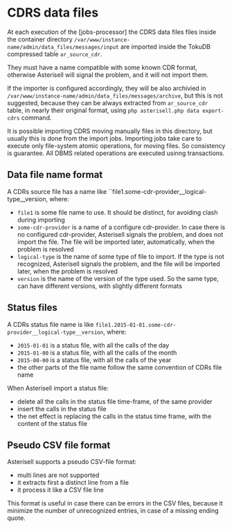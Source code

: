 # CDRS data files

At each execution of the [jobs-processor] the CDRS data files files inside the container directory
``/var/www/instance-name/admin/data_files/messages/input`` are imported inside the TokuDB compressed table ``ar_source_cdr``.

They must have a name compatible with some known CDR format, otherwise Asterisell will signal the
problem, and it will not import them.

If the importer is configured accordingly, they will be also archivied in ``/var/www/instance-name/admin/data_files/messages/archive``, but this is not suggested, because they can be always extracted from ``ar_source_cdr`` table, in nearly their original format, using ``php asterisell.php data export-cdrs`` command.

It is possible importing CDRS moving manually files in this directory, but usually this is done from the import jobs. Importing jobs take care to execute only file-system atomic operations, for moving files. So consistency is guarantee. All DBMS related operations are executed usinng transactions.

## Data file name format

A CDRs source file has a name like
``file1.some-cdr-provider__logical-type__version, where:

  - `file1` is some file name to use. It should be distinct, for
    avoiding clash during importing
  - `some-cdr-provider` is a name of a configure cdr-provider. In case
    there is no configured cdr-provider, Asterisell signals the problem,
    and does not import the file. The file will be imported later,
    automatically, when the problem is resolved
  - `logical-type` is the name of some type of file to import. If the
    type is not recognized, Asterisell signals the problem, and the file
    will be imported later, when the problem is resolved
  - `version` is the name of the version of the type used. So the same
    type, can have different versions, with slightly different formats

## Status files

A CDRs status file name is like
``file1.2015-01-01.some-cdr-provider__logical-type__version``, where:

  - `2015-01-01` is a status file, with all the calls of the day
  - `2015-01-00` is a status file, with all the calls of the month
  - `2015-00-00` is a status file, with all the calls of the year
  - the other parts of the file name follow the same convention of CDRs
    file name


When Asterisell import a status file:

  - delete all the calls in the status file time-frame, of the same
    provider
  - insert the calls in the status file
  - the net effect is replacing the calls in the status time frame, with
    the content of the status file

## Pseudo CSV file format

Asterisell supports a pseudo CSV-file format:

  - multi lines are not supported
  - it extracts first a distinct line from a file
  - it process it like a CSV file line

This format is useful in case there can be errors in the CSV files,
because it minimize the number of unrecognized entries, in case of a
missing ending quote.
